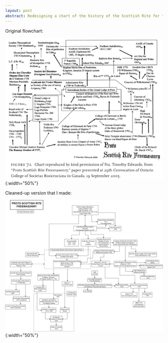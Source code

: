 ```yaml
---
layout: post
abstract: Redesigning a chart of the history of the Scottish Rite for the purposes of simplicity and legibility.
---
```

[old chart]: /images/2016-09-19-the-evolution-of-scottish-rite-freemasonry-old-chart.png
[new chart]: /images/2016-09-19-the-evolution-of-scottish-rite-freemasonry-new-chart.jpg	

Original flowchart:

![Original Flowchart][old chart]{:width="50%"}

Cleaned-up version that I made:

![Cleaned-up Version][new chart]{:width="50%"}
